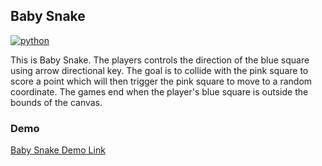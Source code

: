## Baby Snake

[![python](https://img.shields.io/badge/-Python-3776AB?logo=python&logoColor=ffffff)]()

This is Baby Snake. The players controls the direction of the blue square using arrow directional key. The goal is to collide with the pink square to score a point which will then trigger the pink square to move to a random coordinate. The games end when the player's blue square is outside the bounds of the canvas.

### Demo

[Baby Snake Demo Link](https://codeinplace.stanford.edu/cip4/share/ncsu30QMn84qAqvpZVEl)
